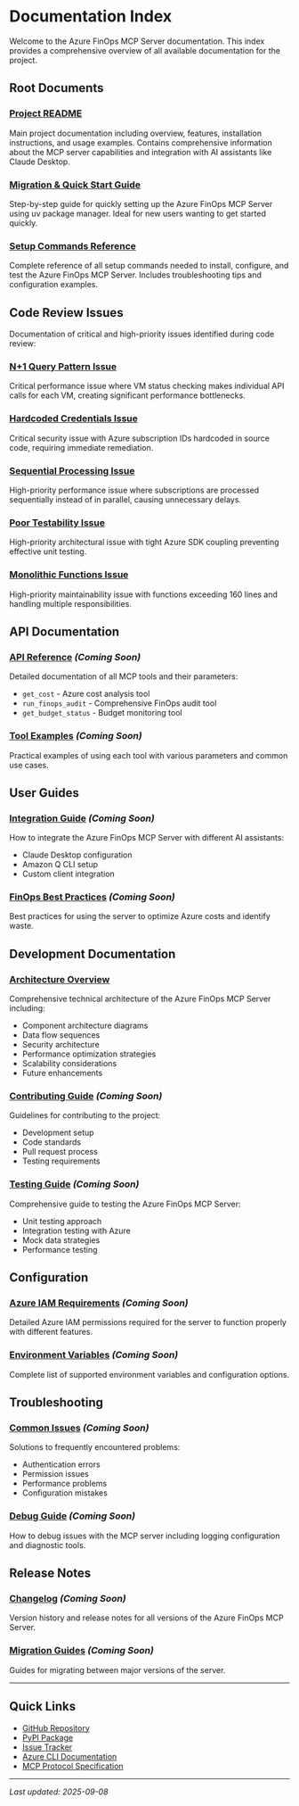 # Documentation Index

Welcome to the Azure FinOps MCP Server documentation. This index provides a comprehensive overview of all available documentation for the project.

## Root Documents

### [Project README](../README.md)

Main project documentation including overview, features, installation instructions, and usage examples. Contains comprehensive information about the MCP server capabilities and integration with AI assistants like Claude Desktop.

### [Migration & Quick Start Guide](./quickstart.md)

Step-by-step guide for quickly setting up the Azure FinOps MCP Server using uv package manager. Ideal for new users wanting to get started quickly.

### [Setup Commands Reference](./setup-commands.md)

Complete reference of all setup commands needed to install, configure, and test the Azure FinOps MCP Server. Includes troubleshooting tips and configuration examples.

## Code Review Issues

Documentation of critical and high-priority issues identified during code review:

### [N+1 Query Pattern Issue](./issues/001-n1-query-pattern.md)

Critical performance issue where VM status checking makes individual API calls for each VM, creating significant performance bottlenecks.

### [Hardcoded Credentials Issue](./issues/002-hardcoded-credentials.md)

Critical security issue with Azure subscription IDs hardcoded in source code, requiring immediate remediation.

### [Sequential Processing Issue](./issues/003-sequential-processing.md)

High-priority performance issue where subscriptions are processed sequentially instead of in parallel, causing unnecessary delays.

### [Poor Testability Issue](./issues/004-poor-testability.md)

High-priority architectural issue with tight Azure SDK coupling preventing effective unit testing.

### [Monolithic Functions Issue](./issues/005-monolithic-functions.md)

High-priority maintainability issue with functions exceeding 160 lines and handling multiple responsibilities.

## API Documentation

### [API Reference](./api/reference.md) *(Coming Soon)*

Detailed documentation of all MCP tools and their parameters:
- `get_cost` - Azure cost analysis tool
- `run_finops_audit` - Comprehensive FinOps audit tool
- `get_budget_status` - Budget monitoring tool

### [Tool Examples](./api/examples.md) *(Coming Soon)*

Practical examples of using each tool with various parameters and common use cases.

## User Guides

### [Integration Guide](./guides/integration.md) *(Coming Soon)*

How to integrate the Azure FinOps MCP Server with different AI assistants:
- Claude Desktop configuration
- Amazon Q CLI setup
- Custom client integration

### [FinOps Best Practices](./guides/finops-practices.md) *(Coming Soon)*

Best practices for using the server to optimize Azure costs and identify waste.

## Development Documentation

### [Architecture Overview](./architecture.md)

Comprehensive technical architecture of the Azure FinOps MCP Server including:
- Component architecture diagrams
- Data flow sequences
- Security architecture
- Performance optimization strategies
- Scalability considerations
- Future enhancements

### [Contributing Guide](./development/contributing.md) *(Coming Soon)*

Guidelines for contributing to the project:
- Development setup
- Code standards
- Pull request process
- Testing requirements

### [Testing Guide](./development/testing.md) *(Coming Soon)*

Comprehensive guide to testing the Azure FinOps MCP Server:
- Unit testing approach
- Integration testing with Azure
- Mock data strategies
- Performance testing

## Configuration

### [Azure IAM Requirements](./configuration/azure-iam.md) *(Coming Soon)*

Detailed Azure IAM permissions required for the server to function properly with different features.

### [Environment Variables](./configuration/environment.md) *(Coming Soon)*

Complete list of supported environment variables and configuration options.

## Troubleshooting

### [Common Issues](./troubleshooting/common-issues.md) *(Coming Soon)*

Solutions to frequently encountered problems:
- Authentication errors
- Permission issues
- Performance problems
- Configuration mistakes

### [Debug Guide](./troubleshooting/debug.md) *(Coming Soon)*

How to debug issues with the MCP server including logging configuration and diagnostic tools.

## Release Notes

### [Changelog](./releases/changelog.md) *(Coming Soon)*

Version history and release notes for all versions of the Azure FinOps MCP Server.

### [Migration Guides](./releases/migration.md) *(Coming Soon)*

Guides for migrating between major versions of the server.

---

## Quick Links

- [GitHub Repository](https://github.com/julianobarbosa/azure-finops-mcp-server)
- [PyPI Package](https://pypi.org/project/azure-finops-mcp-server/)
- [Issue Tracker](https://github.com/julianobarbosa/azure-finops-mcp-server/issues)
- [Azure CLI Documentation](https://docs.microsoft.com/en-us/cli/azure/)
- [MCP Protocol Specification](https://modelcontextprotocol.io)

---

*Last updated: 2025-09-08*